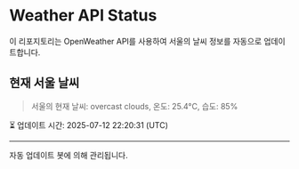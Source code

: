 
# Weather API Status

이 리포지토리는 OpenWeather API를 사용하여 서울의 날씨 정보를 자동으로 업데이트합니다.

## 현재 서울 날씨
> 서울의 현재 날씨: overcast clouds, 온도: 25.4°C, 습도: 85%

⏳ 업데이트 시간: 2025-07-12 22:20:31 (UTC)

---
자동 업데이트 봇에 의해 관리됩니다.
